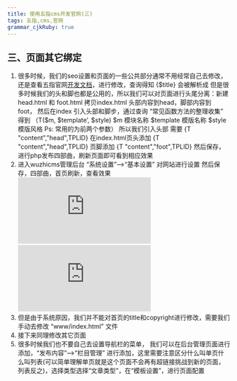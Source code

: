 ```yaml
---
title: 使用五指cms开发官网(三)
tags: 五指,cms,官网
grammar_cjkRuby: true
---
```


## 三、页面其它绑定
 1. 很多时候，我们的seo设置和页面的一些公共部分通常不用经常自己去修改，还是查看五指官网[开发文档][1]，进行修改，查询得知 {$title} 会被解析成 <?php echo $title;?>  但是很多时候我们的头和脚也都是公用的，所以我们可以对页面进行头尾分离：新建head.html 和 foot.html 拷贝index.html 头部内容到head，脚部内容到 foot， 然后在index 引入头部和脚步，通过查询 “常见函数方法的整理收集” 得到 （T($m, $template’, $style) $m 模块名称 $template 模版名称 $style 模版风格 Ps: 常用的为前两个参数） 所以我们引入头部 需要  {T "content","head",TPLID}  在index.html页头添加 {T "content","head",TPLID} 页脚添加 {T "content","foot",TPLID}  然后保存，进行php发布四部曲，刷新页面即可看到相应效果
 2. 进入wuzhicms管理后台 “系统设置”-->“基本设置” 对网站进行设置 然后保存，四部曲，首页刷新，查看效果 ![index][2]![edit][3]
 3.  但是由于系统原因，我们并不能对首页的title和copyright进行修改，需要我们手动去修改 “www/index.html” 文件
 4.  接下来同理修改其它页面
 5.  很多时候我们也不要自己去设置导航栏的菜单， 我们可以在后台管理页面进行添加，“发布内容”-->“栏目管理” 进行添加，这里需要注意区分什么叫单页什么叫列表(可以简单理解单页就是这个页面不会再有超链接挑战到新的页面，列表反之)，选择类型选择“文章类型”，在“模板设置”，进行页面配置

  [1]: https://www.wuzhicms.com/doc/
  [2]: http://xxx.freeimage.us/image.php?id=2623_58647DC1
  [3]: http://xxx.freeimage.us/image.php?id=0C3C_58647FA9